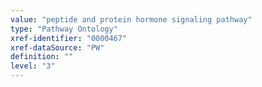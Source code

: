```yaml
---
value: "peptide and protein hormone signaling pathway"
type: "Pathway Ontology"
xref-identifier: "0000467"
xref-dataSource: "PW"
definition: ""
level: "3"
---
```

